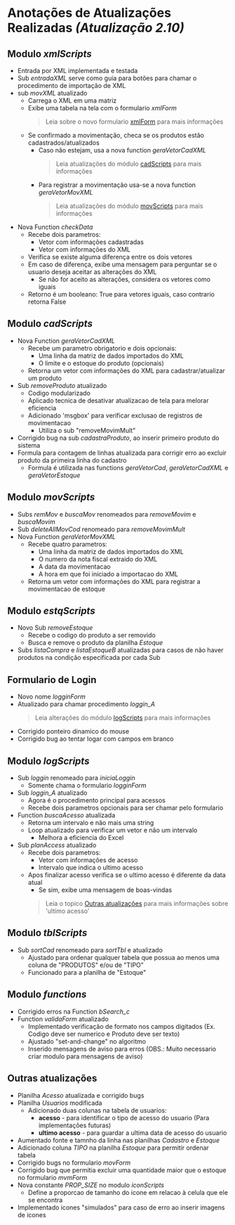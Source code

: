 # **Anotações de Atualizações Realizadas** *(Atualização 2.10)*

## Modulo *xmlScripts*
- Entrada por XML implementada e testada
- Sub *entradaXML* serve como guia para botões para chamar o procedimento de importação de XML
- sub *movXML* atualizado
	- Carrega o XML em uma matriz
	- Exibe uma tabela na tela com o formulario *xmlForm*
		> Leia sobre o novo formulario [xmlForm](#formulario-de-login) para mais informações
	- Se confirmado a movimentação, checa se os produtos estão cadastrados/atualizados
		- Caso não estejam, usa a nova function *geraVetorCadXML*
			> Leia atualizações do módulo [cadScripts](#modulo-cadscripts) para mais informações
		- Para registrar a movimentação usa-se a nova function *geraVetorMovXML*
			> Leia atualizações do módulo [movScripts](#modulo-movscripts) para mais informações
- Nova Function *checkData*
	- Recebe dois parametros:
		- Vetor com informações cadastradas
		- Vetor com informações do XML
	- Verifica se existe alguma diferença entre os dois vetores
	- Em caso de diferença, exibe uma mensagem para perguntar se o usuario deseja aceitar as alterações do XML
		- Se não for aceito as alterações, considera os vetores como iguais
	- Retorno é um booleano: True para vetores iguais, caso contrario retorna False

## Modulo *cadScripts*
- Nova Function *geraVetorCadXML*
	- Recebe um parametro obrigatorio e dois opcionais:
		- Uma linha da matriz de dados importados do XML
		- O limite e o estoque do produto (opcionais)
	- Retorna um vetor com informações do XML para cadastrar/atualizar um produto
- Sub *removeProduto* atualizado
	- Codigo modularizado
	- Aplicado tecnica de desativar atualizacao de tela para melorar eficiencia
	- Adicionado 'msgbox' para verificar exclusao de registros de movimentacao
		- Utiliza o sub "removeMovimMult"
- Corrigido bug na sub *cadastraProduto*, ao inserir primeiro produto do sistema
- Formula para contagem de linhas atualizada para corrigir erro ao excluir produto da primeira linha do cadastro
	- Formula é utilizada nas functions *geraVetorCad*, *geraVetorCadXML* e *geraVetorEstoque*


## Modulo *movScripts*
- Subs *remMov* e *buscaMov* renomeados para *removeMovim* e *buscaMovim*
- Sub *deleteAllMovCod* renomeado para *removeMovimMult*
- Nova Function *geraVetorMovXML*
	- Recebe quatro parametros:
		- Uma linha da matriz de dados importados do XML
		- O numero da nota fiscal extraido do XML
		- A data da movimentacao
		- A hora em que foi iniciado a importacao do XML
	- Retorna um vetor com informações do XML para registrar a movimentacao de estoque

## Modulo *estqScripts*
- Novo Sub *removeEstoque*
	- Recebe o codigo do produto a ser removido
	- Busca e remove o produto da planilha *Estoque*
- Subs *listaCompra* e *listaEstoqueB* atualizadas para casos de não haver produtos na condição especificada por cada Sub

## Formulario de Login
- Novo nome *logginForm*
- Atualizado para chamar procedimento *loggin_A*
	> Leia alterações do módulo [logScripts](#modulo-logscripts) para mais informações
- Corrigido ponteiro dinamico do mouse
- Corrigido bug ao tentar logar com campos em branco

## Modulo *logScripts*
- Sub *loggin* renomeado para *iniciaLoggin*
	- Somente chama o formulario *logginForm*
- Sub *loggin_A* atualizado
	- Agora é o procedimento principal para acessos
	- Recebe dois parametros opcionais para ser chamar pelo formulario
- Function *buscaAcesso* atualizada
	- Retorna um intervalo e não mais uma string
	- Loop atualizado para verificar um vetor e não um intervalo
		- Melhora a eficiencia do Excel
- Sub *planAccess* atualizado
	- Recebe dois parametros: 
		- Vetor com informações de acesso
		- Intervalo que indica o ultimo acesso
	- Apos finalizar acesso verifica se o ultimo acesso é diferente da data atual
		- Se sim, exibe uma mensagem de boas-vindas
		> Leia o topico [Outras atualizações](#outras-atualizações) para mais informações sobre 'ultimo acesso'

## Modulo *tblScripts*
- Sub *sortCad* renomeado para *sortTbl* e atualizado
	- Ajustado para ordenar qualquer tabela que possua ao menos uma coluna de "PRODUTOS" e/ou de "TIPO"
	- Funcionado para a planilha de "Estoque"

## Modulo *functions*
- Corrigido erros na Function *bSearch_c*
- Function *validaForm* atualizado
	- Implementado verificação de formato nos campos digitados (Ex. Codigo deve ser numerico e Produto deve ser texto)
	- Ajustado "set-and-change" no algoritmo
	- Inserido mensagens de aviso para erros (OBS.: Muito necessario criar modulo para mensagens de aviso)

## Outras atualizações
- Planilha *Acesso* atualizada e corrigido bugs
- Planilha *Usuarios* modificada
	- Adicionado duas colunas na tabela de usuarios:
		- **acesso** - para identificar o tipo de acesso do usuario (Para implementações futuras)
		- **ultimo acesso** - para guardar a ultima data de acesso do usuario
- Aumentado fonte e tamnho da linha nas planilhas *Cadastro* e *Estoque*
- Adicionado coluna *TIPO* na planilha *Estoque* para permitir ordenar tabela
- Corrigido bugs no formulario *movForm*
- Corrigido bug que permitia excluir uma quantidade maior que o estoque no formulario *mvmForm*
- Nova constante *PROP_SIZE* no modulo *iconScripts*
	- Define a proporcao de tamanho do icone em relacao à celula que ele se encontra
- Implementado icones "simulados" para caso de erro ao inserir imagens de icones
